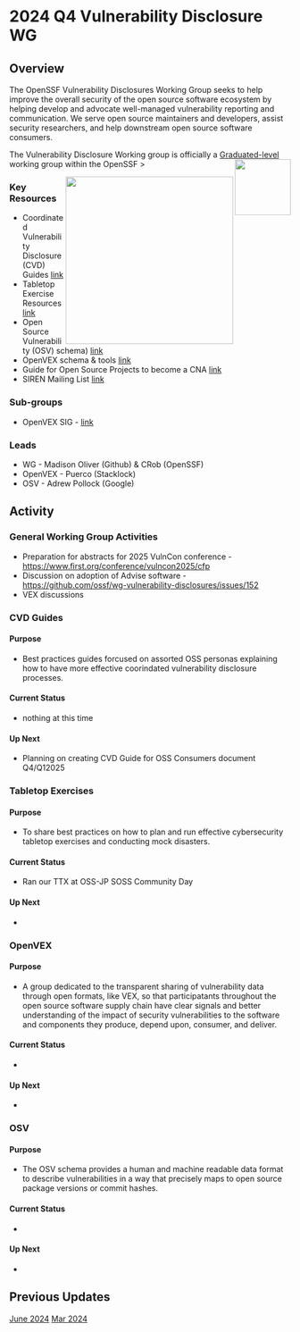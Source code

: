 # 2024 Q4 Vulnerability Disclosure WG


## Overview
The OpenSSF Vulnerability Disclosures Working Group seeks to help improve the overall security of the open source software ecosystem by helping develop and advocate well-managed vulnerability reporting and communication. We serve open source maintainers and developers, assist security researchers, and help downstream open source software consumers.

The Vulnerability Disclosure Working group is officially a [Graduated-level](https://github.com/ossf/tac/blob/main/process/working-group-lifecycle.md) working group within the OpenSSF <img align="right" src="https://github.com/ossf/tac/blob/main/files/images/OpenSSF_StagesBadges_graduated.png" width="100" height="100">>

<img align="right" src="https://github.com/ossf/wg-vulnerability-disclosures/blob/main/ossf-goose-vuln.png" width="300" height="300">


### Key Resources
- Coordinated Vulnerability Disclosure (CVD) Guides [link](https://github.com/ossf/oss-vulnerability-guide)
- Tabletop Exercise Resources [link](https://github.com/ossf/wg-vulnerability-disclosures/tree/main/docs/TTX)
- Open Source Vulnerability (OSV) schema) [link](https://github.com/ossf/osv-schema)
- OpenVEX schema & tools [link](https://github.com/ossf/OpenVEX)
- Guide for Open Source Projects to become a CNA [link](https://github.com/ossf/wg-vulnerability-disclosures/blob/main/docs/guides/becoming-a-cna-as-an-open-source-org-or-project.md)
- SIREN Mailing List [link](https://github.com/ossf/wg-vulnerability-disclosures/blob/main/docs/SIREN/siren-FAQ.md)

### Sub-groups
- OpenVEX SIG - [link](https://github.com/ossf/OpenVEX)

 
  
### Leads	
- WG - Madison Oliver (Github) & CRob (OpenSSF)
- OpenVEX - Puerco (Stacklock)
- OSV - Adrew Pollock (Google)

## Activity
### General Working Group Activities
- Preparation for abstracts for 2025 VulnCon conference - https://www.first.org/conference/vulncon2025/cfp
- Discussion on adoption of Advise software - https://github.com/ossf/wg-vulnerability-disclosures/issues/152
- VEX discussions
  

### CVD Guides
#### Purpose
- Best practices guides forcused on assorted OSS personas explaining how to have more effective coorindated vulnerability disclosure processes.
#### Current Status
- nothing at this time
#### Up Next
-  Planning on creating CVD Guide for OSS Consumers document Q4/Q12025

### Tabletop Exercises
#### Purpose
- To share best practices on how to plan and run effective cybersecurity tabletop exercises and conducting mock disasters.
#### Current Status
- Ran our TTX at OSS-JP SOSS Community Day
#### Up Next
-  

### OpenVEX
#### Purpose
- A group dedicated to the transparent sharing of vulnerability data through open formats, like VEX, so that participatants throughout the open source software supply chain have clear signals and better understanding of the impact of security vulnerabilities to the software and components they produce, depend upon, consumer, and deliver.
#### Current Status
-
#### Up Next
-  

### OSV
#### Purpose
- The OSV schema provides a human and machine readable data format to describe vulnerabilities in a way that precisely maps to open source package versions or commit hashes.
#### Current Status
-
#### Up Next
-



## Previous Updates
[June 2024](https://docs.google.com/presentation/d/1hW_Zp46xBoCRsOUtNM8EUwTQpnDU9MssoE0JEqvkkZg/)
[Mar 2024](https://docs.google.com/presentation/d/1uSVAdO0QN8KItM_0sYcwsoNiKytM1Sa0effEPL_fNaw) 
